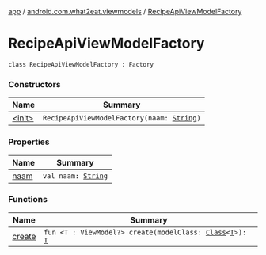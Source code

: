 [app](../../index.md) / [android.com.what2eat.viewmodels](../index.md) / [RecipeApiViewModelFactory](./index.md)

# RecipeApiViewModelFactory

`class RecipeApiViewModelFactory : Factory`

### Constructors

| Name | Summary |
|---|---|
| [&lt;init&gt;](-init-.md) | `RecipeApiViewModelFactory(naam: `[`String`](https://kotlinlang.org/api/latest/jvm/stdlib/kotlin/-string/index.html)`)` |

### Properties

| Name | Summary |
|---|---|
| [naam](naam.md) | `val naam: `[`String`](https://kotlinlang.org/api/latest/jvm/stdlib/kotlin/-string/index.html) |

### Functions

| Name | Summary |
|---|---|
| [create](create.md) | `fun <T : ViewModel?> create(modelClass: `[`Class`](https://developer.android.com/reference/java/lang/Class.html)`<`[`T`](create.md#T)`>): `[`T`](create.md#T) |
